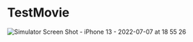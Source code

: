 # TestMovie
![Simulator Screen Shot - iPhone 13 - 2022-07-07 at 18 55 26](https://user-images.githubusercontent.com/51307613/177769158-d677be50-6d55-411f-b390-54ef0ffd9d91.png)
